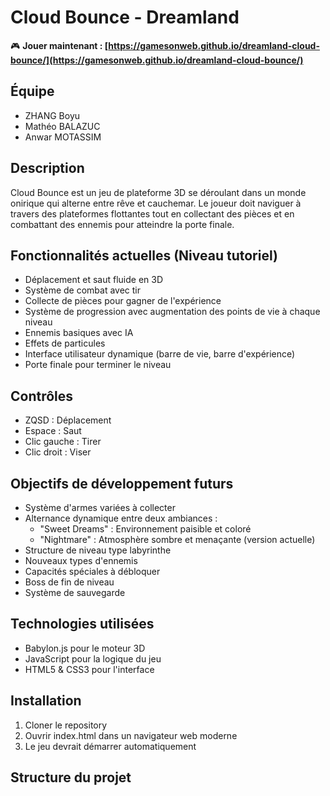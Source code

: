 # Cloud Bounce - Dreamland

🎮 **Jouer maintenant : [https://gamesonweb.github.io/dreamland-cloud-bounce/](https://gamesonweb.github.io/dreamland-cloud-bounce/)**

## Équipe
- ZHANG Boyu
- Mathéo BALAZUC  
- Anwar MOTASSIM

## Description
Cloud Bounce est un jeu de plateforme 3D se déroulant dans un monde onirique qui alterne entre rêve et cauchemar. Le joueur doit naviguer à travers des plateformes flottantes tout en collectant des pièces et en combattant des ennemis pour atteindre la porte finale.

## Fonctionnalités actuelles (Niveau tutoriel)
- Déplacement et saut fluide en 3D
- Système de combat avec tir
- Collecte de pièces pour gagner de l'expérience
- Système de progression avec augmentation des points de vie à chaque niveau
- Ennemis basiques avec IA
- Effets de particules
- Interface utilisateur dynamique (barre de vie, barre d'expérience)
- Porte finale pour terminer le niveau

## Contrôles
- ZQSD : Déplacement
- Espace : Saut
- Clic gauche : Tirer
- Clic droit : Viser

## Objectifs de développement futurs
- Système d'armes variées à collecter
- Alternance dynamique entre deux ambiances :
  - "Sweet Dreams" : Environnement paisible et coloré
  - "Nightmare" : Atmosphère sombre et menaçante (version actuelle)
- Structure de niveau type labyrinthe
- Nouveaux types d'ennemis
- Capacités spéciales à débloquer
- Boss de fin de niveau
- Système de sauvegarde

## Technologies utilisées
- Babylon.js pour le moteur 3D
- JavaScript pour la logique du jeu
- HTML5 & CSS3 pour l'interface

## Installation
1. Cloner le repository
2. Ouvrir index.html dans un navigateur web moderne
3. Le jeu devrait démarrer automatiquement

## Structure du projet 
